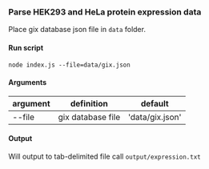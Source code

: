 ### Parse HEK293 and HeLa protein expression data 

Place gix database json file in `data` folder.

#### Run script

```
node index.js --file=data/gix.json
```

#### Arguments

| argument | definition                     | default              |
|----------|--------------------------------|----------------------|
| --file   | gix database file              | 'data/gix.json' |

#### Output

Will output to tab-delimited file call `output/expression.txt`